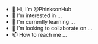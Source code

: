 - 👋 Hi, I’m @PhinksonHub
- 👀 I’m interested in ...
- 🌱 I’m currently learning ...
- 💞️ I’m looking to collaborate on ...
- 📫 How to reach me ...

<!---
PhinksonHub/PhinksonHub is a ✨ special ✨ repository because its `README.md` (this file) appears on your GitHub profile.
You can click the Preview link to take a look at your changes.
--->
